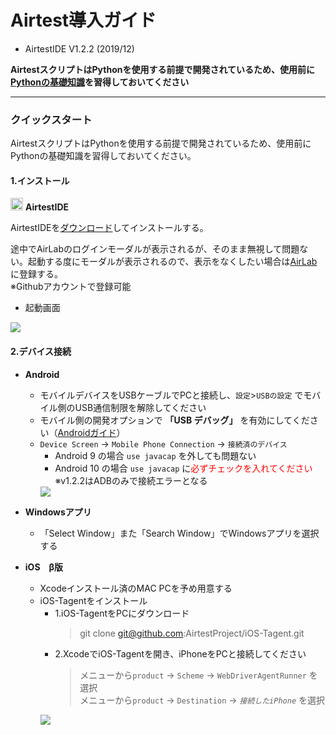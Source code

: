 # Airtest導入ガイド

- AirtestIDE V1.2.2 (2019/12)
  
**AirtestスクリプトはPythonを使用する前提で開発されているため、使用前に[Pythonの基礎知識](https://docs.python.org/ja/3.6/tutorial/index.html)を習得しておいてください**  

------
### クイックスタート
  
AirtestスクリプトはPythonを使用する前提で開発されているため、使用前にPythonの基礎知識を習得しておいてください。

#### 1.インストール

<img src="http://airtest.netease.com/static/img/icon/48x48.png" width = "20" height = "20"/> **AirtestIDE**
  
AirtestIDEを[ダウンロード](http://airtest.netease.com/changelog.html)してインストールする。
  
途中でAirLabのログインモーダルが表示されるが、そのまま無視して問題ない。起動する度にモーダルが表示されるので、表示をなくしたい場合は[AirLab](https://airlab.163.com/)に登録する。  
※Githubアカウントで登録可能

- 起動画面  
<img src="https://github.com/saisai-dan-shift/Airtest/blob/master/docs/img/Q_start.JPG"/>
  
#### 2.デバイス接続

- **Android**
  - モバイルデバイスをUSBケーブルでPCと接続し、`設定`>`USBの設定` でモバイル側のUSB通信制限を解除してください
  - モバイル側の開発オプションで **「USB デバッグ」** を有効にしてください（[Androidガイド](https://developer.android.com/studio/debug/dev-options.html#debugging)）
  - `Device Screen` -> `Mobile Phone Connection` -> `接続済のデバイス`  
    - Android 9 の場合 `use javacap` を外しても問題ない
    - Android 10 の場合 `use javacap` に<span style="color:red;">必ずチェックを入れてください</span>  
    ※v1.2.2はADBのみで接続エラーとなる
    <img src="https://github.com/saisai-dan-shift/Airtest/blob/master/docs/img/Q_android_connect.gif"/>
    <br/>
- **Windowsアプリ**
   - 「Select Window」また「Search Window」でWindowsアプリを選択する  
  
- **iOS　β版**
  - Xcodeインストール済のMAC PCを予め用意する
  - iOS-Tagentをインストール
    - 1.iOS-TagentをPCにダウンロード
      > git clone git@github.com:AirtestProject/iOS-Tagent.git
    - 2.XcodeでiOS-Tagentを開き、iPhoneをPCと接続してください
      > メニューから`product` -> `Scheme` -> `WebDriverAgentRunner` を選択  
      > メニューから`product` -> `Destination` -> *`接続したiPhone`* を選択
    <img src="https://github.com/saisai-dan-shift/Airtest/blob/master/docs/img/Q_iOSTagent.png"/>

